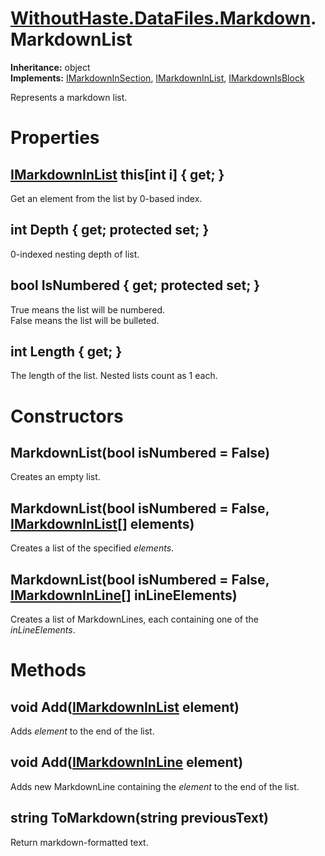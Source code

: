 # [WithoutHaste.DataFiles.Markdown](TableOfContents.WithoutHaste.DataFiles.Markdown.md).MarkdownList

**Inheritance:** object  
**Implements:** [IMarkdownInSection](WithoutHaste.DataFiles.Markdown.IMarkdownInSection.md), [IMarkdownInList](WithoutHaste.DataFiles.Markdown.IMarkdownInList.md), [IMarkdownIsBlock](WithoutHaste.DataFiles.Markdown.IMarkdownIsBlock.md)  

Represents a markdown list.  

# Properties

## [IMarkdownInList](WithoutHaste.DataFiles.Markdown.IMarkdownInList.md) this[int i] { get; }

Get an element from the list by 0-based index.  

## int Depth { get; protected set; }

0-indexed nesting depth of list.  

## bool IsNumbered { get; protected set; }

True means the list will be numbered.   
False means the list will be bulleted.  

## int Length { get; }

The length of the list. Nested lists count as 1 each.  

# Constructors

## MarkdownList(bool isNumbered = False)

Creates an empty list.  

## MarkdownList(bool isNumbered = False, [IMarkdownInList[]](WithoutHaste.DataFiles.Markdown.IMarkdownInList.md) elements)

Creates a list of the specified _elements_.  

## MarkdownList(bool isNumbered = False, [IMarkdownInLine[]](WithoutHaste.DataFiles.Markdown.IMarkdownInLine.md) inLineElements)

Creates a list of MarkdownLines, each containing one of the _inLineElements_.  

# Methods

## void Add([IMarkdownInList](WithoutHaste.DataFiles.Markdown.IMarkdownInList.md) element)

Adds _element_ to the end of the list.  

## void Add([IMarkdownInLine](WithoutHaste.DataFiles.Markdown.IMarkdownInLine.md) element)

Adds new MarkdownLine containing the _element_ to the end of the list.  

## string ToMarkdown(string previousText)

Return markdown-formatted text.  

